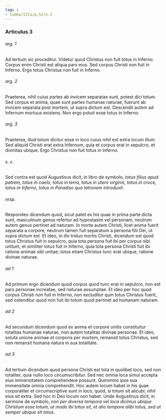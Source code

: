 ```yaml
---
tags : 
- Summa/IIIa/q.52/a.3
---
```


### Articulus 3

###### arg. 1
Ad tertium sic proceditur. Videtur quod Christus non fuit totus in Inferno. Corpus enim Christi est aliqua pars eius. Sed corpus Christi non fuit in Inferno. Ergo totus Christus non fuit in Inferno.

###### arg. 2
Praeterea, nihil cuius partes ab invicem separatae sunt, potest dici totum. Sed corpus et anima, quae sunt partes humanae naturae, fuerunt ab invicem separata post mortem, ut supra dictum est. Descendit autem ad Infernum mortuus existens. Non ergo potuit esse totus in Inferno.

###### arg. 3
Praeterea, illud totum dicitur esse in loco cuius nihil est extra locum illum. Sed aliquid Christi erat extra Infernum, quia et corpus erat in sepulcro, et divinitas ubique. Ergo Christus non fuit totus in Inferno.

###### s. c.
Sed contra est quod Augustinus dicit, in libro de symbolo, *totus filius apud patrem, totus in caelo, totus in terra, totus in utero virginis, totus in cruce, totus in Inferno, totus in Paradiso quo latronem introduxit*.

###### resp.
Respondeo dicendum quod, sicut patet ex his quae in prima parte dicta sunt, masculinum genus refertur ad hypostasim vel personam, neutrum autem genus pertinet ad naturam. In morte autem Christi, licet anima fuerit separata a corpore, neutrum tamen fuit separatum a persona filii Dei, ut supra dictum est. Et ideo, in illo triduo mortis Christi, dicendum est quod totus Christus fuit in sepulcro, quia tota persona fuit ibi per corpus sibi unitum; et similiter totus fuit in Inferno, quia tota persona Christi fuit ibi ratione animae sibi unitae; totus etiam Christus tunc erat ubique, ratione divinae naturae.

###### ad 1
Ad primum ergo dicendum quod corpus quod tunc erat in sepulcro, non est pars personae increatae, sed naturae assumptae. Et ideo per hoc quod corpus Christi non fuit in Inferno, non excluditur quin totus Christus fuerit, sed ostenditur quod non fuit ibi totum quod pertinet ad humanam naturam.

###### ad 2
Ad secundum dicendum quod ex anima et corpore unitis constituitur totalitas humanae naturae, non autem totalitas divinae personae. Et ideo, soluta unione animae et corporis per mortem, remansit totus Christus, sed non remansit humana natura in sua totalitate.

###### ad 3
Ad tertium dicendum quod persona Christi est tota in quolibet loco, sed non totaliter, quia nullo loco circumscribitur. Sed nec omnia loca simul accepta eius immensitatem comprehendere possunt. Quinimmo ipse sua immensitate omnia comprehendit. Hoc autem locum habet in his quae corporaliter et circumscriptive sunt in loco, quod, si totum sit alicubi, nihil eius sit extra. Sed hoc in Deo locum non habet. Unde Augustinus dicit, in sermone de symbolo, *non per diversa tempora vel loca dicimus ubique Christum esse totum, ut modo ibi totus sit, et alio tempore alibi totus, sed ut semper ubique sit totus*.

